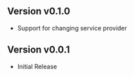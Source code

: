 ## Version v0.1.0
  * Support for changing service provider

## Version v0.0.1
  * Initial Release

